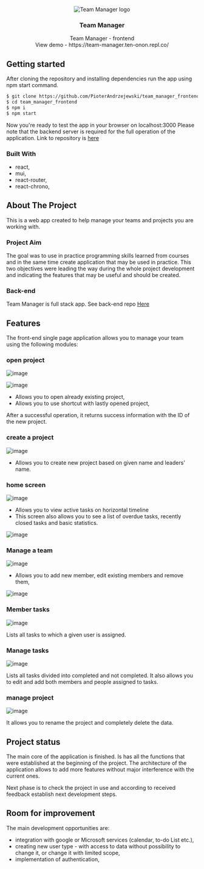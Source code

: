 

<!-- PROJECT LOGO -->
<p align="center">

<img src="https://user-images.githubusercontent.com/109315248/216438997-36ea03a5-6de8-467e-af10-c6a0ffe0f402.png" alt="Team Manager logo"> 

  
  
</p>
<h3 align="center">Team Manager</h3>

  <p align="center">
    Team Manager - frontend
    <br />
    View demo - https://team-manager.ten-onon.repl.co/
    
  </p>
</div>

## Getting started

After cloning the repository and installing dependencies run the app using npm start command. 

  ```sh
  $ git clone https://github.com/PioterAndrzejewski/team_manager_frontend.git
  $ cd team_manager_frontend
  $ npm i
  $ npm start
  ```
Now you're ready to test the app in your browser on localhost:3000
Please note that the backend server is required for the full operation of the application. Link to repository is [here](#back-end)

### Built With

- react,
- mui,
- react-router,
- react-chrono,

## About The Project

This is a web app created to help manage your teams and projects you are working with. 

### Project Aim

The goal was to use in practice programming skills learned from courses and in the same time create application that may be used in practice. This two objectives were leading the way during the whole project development and indicating the features that may be useful and should be created.

### Back-end

Team Manager is full stack app. 
See back-end repo <a href="https://github.com/PioterAndrzejewski/team_manager_backend">Here</a>

    
 ## Features
 
The front-end single page application allows you to manage your team using the following modules:

 ### open project

![image](https://user-images.githubusercontent.com/109315248/216596841-3646f0b4-244b-4419-afdb-2dc7229d167e.png)


![image](https://user-images.githubusercontent.com/109315248/216596791-cfe657c4-202f-4b6b-818f-930c469cb9d0.png)


- Allows you to open already existing project,
- Allows you to use shortcut with lastly opened project,

After a successful operation, it returns success information with the ID of the new project.
 
  ### create a project
 
![image](https://user-images.githubusercontent.com/109315248/216441578-a57b480a-cec6-40cb-a4f6-5bf11429332f.png)
 
- Allows you to create new project based on given name and leaders' name.

### home screen

![image](https://user-images.githubusercontent.com/109315248/216441770-57fad3e7-7662-4f37-bb6b-c36dbd6b12d8.png)

- Allows you to view active tasks on horizontal timeline
- This screen also allows you to see a list of overdue tasks, recently closed tasks and basic statistics.

![image](https://user-images.githubusercontent.com/109315248/216441926-56bd1cf4-268e-4aa5-bca4-d35f375485c2.png)
 
  ### Manage a team
 
![image](https://user-images.githubusercontent.com/109315248/216442536-ec27b46f-b2b5-415e-8a77-7e96ce180c96.png)

- Allows you to add new member, edit existing members and remove them,

![image](https://user-images.githubusercontent.com/109315248/216442642-560f8132-9575-4af2-b1e4-35ca77f9bee8.png)

  ### Member tasks
  
  ![image](https://user-images.githubusercontent.com/109315248/216442798-4296370d-8e0b-4e85-babc-7e688acdc8b2.png)

 Lists all tasks to which a given user is assigned.

  ### Manage tasks
  
![image](https://user-images.githubusercontent.com/109315248/216443021-7c84e99a-2ef0-42cd-bb8b-55cfe3361762.png)

Lists all tasks divided into completed and not completed.
It also allows you to edit and add both members and people assigned to tasks.

### manage project

![image](https://user-images.githubusercontent.com/109315248/216443208-f15688a0-f292-4191-a898-78305b51ea56.png)

It allows you to rename the project and completely delete the data.

 ## Project status
 
 The main core of the application is finished. Is has all the functions that were established at the beginning of the project. The architecture of the application allows to add more features without major interference with the current ones.

Next phase is to check the project in use and according to received feedback establish next development steps.

## Room for improvement

The main development opportunities are:

- integration with google or Microsoft services (calendar, to-do List etc.),
- creating new user type - with access to data without possibility to change it, or change it with limited scope,
- implementation of authentication,


